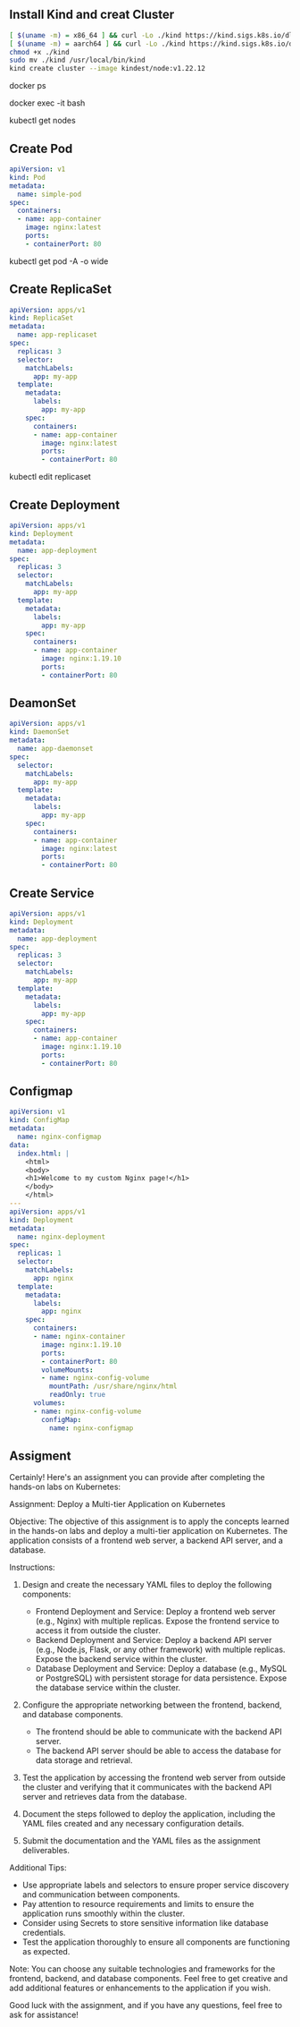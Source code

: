 ## Install Kind and creat Cluster
```sh
[ $(uname -m) = x86_64 ] && curl -Lo ./kind https://kind.sigs.k8s.io/dl/v0.19.0/kind-linux-amd64
[ $(uname -m) = aarch64 ] && curl -Lo ./kind https://kind.sigs.k8s.io/dl/v0.19.0/kind-linux-arm64
chmod +x ./kind
sudo mv ./kind /usr/local/bin/kind
kind create cluster --image kindest/node:v1.22.12
```

docker ps

docker exec -it <kind-container> bash

kubectl get nodes

## Create Pod
```yaml
apiVersion: v1
kind: Pod
metadata:
  name: simple-pod
spec:
  containers:
  - name: app-container
    image: nginx:latest
    ports:
    - containerPort: 80
```
  
kubectl get pod -A -o wide

## Create ReplicaSet
```yaml
apiVersion: apps/v1
kind: ReplicaSet
metadata:
  name: app-replicaset
spec:
  replicas: 3
  selector:
    matchLabels:
      app: my-app
  template:
    metadata:
      labels:
        app: my-app
    spec:
      containers:
      - name: app-container
        image: nginx:latest
        ports:
        - containerPort: 80
```
  
kubectl edit replicaset 

## Create Deployment
  
```yaml
apiVersion: apps/v1
kind: Deployment
metadata:
  name: app-deployment
spec:
  replicas: 3
  selector:
    matchLabels:
      app: my-app
  template:
    metadata:
      labels:
        app: my-app
    spec:
      containers:
      - name: app-container
        image: nginx:1.19.10
        ports:
        - containerPort: 80
```

## DeamonSet

```yaml
apiVersion: apps/v1
kind: DaemonSet
metadata:
  name: app-daemonset
spec:
  selector:
    matchLabels:
      app: my-app
  template:
    metadata:
      labels:
        app: my-app
    spec:
      containers:
      - name: app-container
        image: nginx:latest
        ports:
        - containerPort: 80
```
  
## Create Service
  
```yaml
apiVersion: apps/v1
kind: Deployment
metadata:
  name: app-deployment
spec:
  replicas: 3
  selector:
    matchLabels:
      app: my-app
  template:
    metadata:
      labels:
        app: my-app
    spec:
      containers:
      - name: app-container
        image: nginx:1.19.10
        ports:
        - containerPort: 80
```
## Configmap
  
```yaml
apiVersion: v1
kind: ConfigMap
metadata:
  name: nginx-configmap
data:
  index.html: |
    <html>
    <body>
    <h1>Welcome to my custom Nginx page!</h1>
    </body>
    </html>
---
apiVersion: apps/v1
kind: Deployment
metadata:
  name: nginx-deployment
spec:
  replicas: 1
  selector:
    matchLabels:
      app: nginx
  template:
    metadata:
      labels:
        app: nginx
    spec:
      containers:
      - name: nginx-container
        image: nginx:1.19.10
        ports:
        - containerPort: 80
        volumeMounts:
        - name: nginx-config-volume
          mountPath: /usr/share/nginx/html
          readOnly: true
      volumes:
      - name: nginx-config-volume
        configMap:
          name: nginx-configmap
```
  
## Assigment

Certainly! Here's an assignment you can provide after completing the hands-on labs on Kubernetes:

Assignment: Deploy a Multi-tier Application on Kubernetes

Objective:
The objective of this assignment is to apply the concepts learned in the hands-on labs and deploy a multi-tier application on Kubernetes. The application consists of a frontend web server, a backend API server, and a database.

Instructions:
1. Design and create the necessary YAML files to deploy the following components:
   - Frontend Deployment and Service: Deploy a frontend web server (e.g., Nginx) with multiple replicas. Expose the frontend service to access it from outside the cluster.
   - Backend Deployment and Service: Deploy a backend API server (e.g., Node.js, Flask, or any other framework) with multiple replicas. Expose the backend service within the cluster.
   - Database Deployment and Service: Deploy a database (e.g., MySQL or PostgreSQL) with persistent storage for data persistence. Expose the database service within the cluster.

2. Configure the appropriate networking between the frontend, backend, and database components.
   - The frontend should be able to communicate with the backend API server.
   - The backend API server should be able to access the database for data storage and retrieval.

3. Test the application by accessing the frontend web server from outside the cluster and verifying that it communicates with the backend API server and retrieves data from the database.

4. Document the steps followed to deploy the application, including the YAML files created and any necessary configuration details.

5. Submit the documentation and the YAML files as the assignment deliverables.

Additional Tips:
- Use appropriate labels and selectors to ensure proper service discovery and communication between components.
- Pay attention to resource requirements and limits to ensure the application runs smoothly within the cluster.
- Consider using Secrets to store sensitive information like database credentials.
- Test the application thoroughly to ensure all components are functioning as expected.

Note:
You can choose any suitable technologies and frameworks for the frontend, backend, and database components. Feel free to get creative and add additional features or enhancements to the application if you wish.

Good luck with the assignment, and if you have any questions, feel free to ask for assistance!
